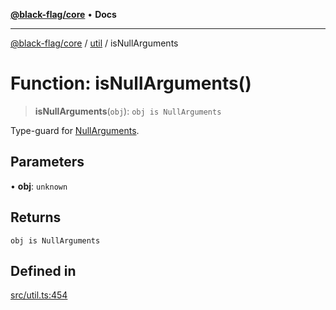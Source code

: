 [**@black-flag/core**](../../README.md) • **Docs**

***

[@black-flag/core](../../README.md) / [util](../README.md) / isNullArguments

# Function: isNullArguments()

> **isNullArguments**(`obj`): `obj is NullArguments`

Type-guard for [NullArguments](../../index/type-aliases/NullArguments.md).

## Parameters

• **obj**: `unknown`

## Returns

`obj is NullArguments`

## Defined in

[src/util.ts:454](https://github.com/Xunnamius/black-flag/blob/96ce293f8a136c82839c1e658d19dc9a2441c0ab/src/util.ts#L454)
